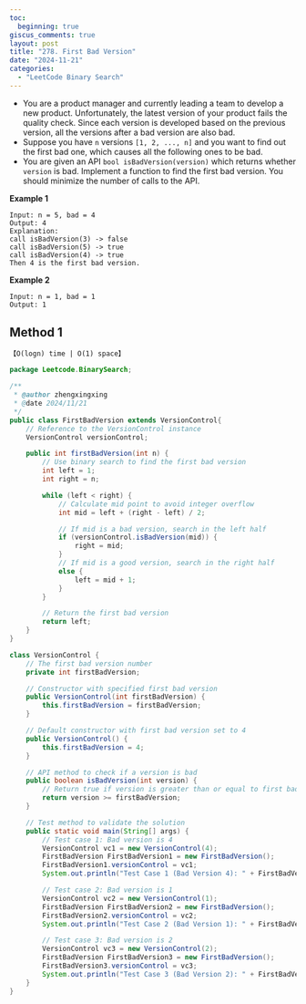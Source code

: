 ```yaml
---
toc:
  beginning: true
giscus_comments: true
layout: post
title: "278. First Bad Version"
date: "2024-11-21"
categories:
  - "LeetCode Binary Search"
---
```



- You are a product manager and currently leading a team to develop a new product. Unfortunately, the latest version of your product fails the quality check. Since each version is developed based on the previous version, all the versions after a bad version are also bad.
- Suppose you have `n` versions `[1, 2, ..., n]` and you want to find out the first bad one, which causes all the following ones to be bad.
- You are given an API `bool isBadVersion(version)` which returns whether `version` is bad. Implement a function to find the first bad version. You should minimize the number of calls to the API.

**Example 1**

```
Input: n = 5, bad = 4
Output: 4
Explanation:
call isBadVersion(3) -> false
call isBadVersion(5) -> true
call isBadVersion(4) -> true
Then 4 is the first bad version.
```

**Example 2**

```
Input: n = 1, bad = 1
Output: 1
```

## Method 1

```tex
【O(logn) time | O(1) space】
```

```java
package Leetcode.BinarySearch;

/**
 * @author zhengxingxing
 * @date 2024/11/21
 */
public class FirstBadVersion extends VersionControl{
    // Reference to the VersionControl instance
    VersionControl versionControl;

    public int firstBadVersion(int n) {
        // Use binary search to find the first bad version
        int left = 1;
        int right = n;

        while (left < right) {
            // Calculate mid point to avoid integer overflow
            int mid = left + (right - left) / 2;

            // If mid is a bad version, search in the left half
            if (versionControl.isBadVersion(mid)) {
                right = mid;
            }
            // If mid is a good version, search in the right half
            else {
                left = mid + 1;
            }
        }

        // Return the first bad version
        return left;
    }
}

class VersionControl {
    // The first bad version number
    private int firstBadVersion;

    // Constructor with specified first bad version
    public VersionControl(int firstBadVersion) {
        this.firstBadVersion = firstBadVersion;
    }

    // Default constructor with first bad version set to 4
    public VersionControl() {
        this.firstBadVersion = 4;
    }

    // API method to check if a version is bad
    public boolean isBadVersion(int version) {
        // Return true if version is greater than or equal to first bad version
        return version >= firstBadVersion;
    }

    // Test method to validate the solution
    public static void main(String[] args) {
        // Test case 1: Bad version is 4
        VersionControl vc1 = new VersionControl(4);
        FirstBadVersion FirstBadVersion1 = new FirstBadVersion();
        FirstBadVersion1.versionControl = vc1;
        System.out.println("Test Case 1 (Bad Version 4): " + FirstBadVersion1.firstBadVersion(5)); // Expected output: 4

        // Test case 2: Bad version is 1
        VersionControl vc2 = new VersionControl(1);
        FirstBadVersion FirstBadVersion2 = new FirstBadVersion();
        FirstBadVersion2.versionControl = vc2;
        System.out.println("Test Case 2 (Bad Version 1): " + FirstBadVersion2.firstBadVersion(1)); // Expected output: 1

        // Test case 3: Bad version is 2
        VersionControl vc3 = new VersionControl(2);
        FirstBadVersion FirstBadVersion3 = new FirstBadVersion();
        FirstBadVersion3.versionControl = vc3;
        System.out.println("Test Case 3 (Bad Version 2): " + FirstBadVersion3.firstBadVersion(5)); // Expected output: 2
    }
}
```





